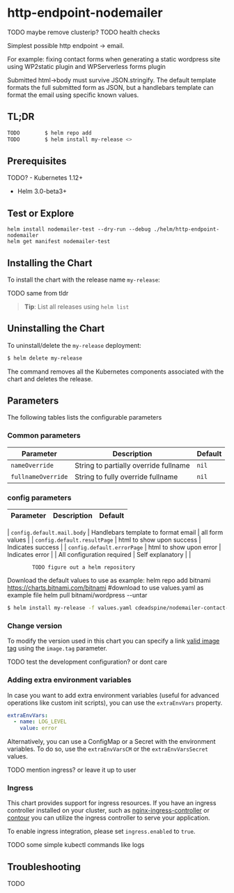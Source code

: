# http-endpoint-nodemailer

TODO maybe remove clusterip?
TODO health checks

Simplest possible http endpoint -> email. 

For example: fixing contact forms when generating a static wordpress site using WP2static plugin and WPServerless forms plugin

Submitted html->body must survive JSON.stringify. 
The default template formats the full submitted form as JSON, but a handlebars template can format the email using specific known values.

## TL;DR

```bash
TODO        $ helm repo add 
TODO        $ helm install my-release <>
```

## Prerequisites

TODO?   - Kubernetes 1.12+
- Helm 3.0-beta3+

## Test or Explore
    helm install nodemailer-test --dry-run --debug ./helm/http-endpoint-nodemailer
    helm get manifest nodemailer-test

## Installing the Chart

To install the chart with the release name `my-release`:

TODO same from tldr

> **Tip**: List all releases using `helm list`

## Uninstalling the Chart

To uninstall/delete the `my-release` deployment:

```bash
$ helm delete my-release
```

The command removes all the Kubernetes components associated with the chart and deletes the release.

## Parameters

The following tables lists the configurable parameters


### Common parameters

| Parameter                               | Description                                                | Default                                                 |
|-----------------------------------------|------------------------------------------------------------|---------------------------------------------------------|
| `nameOverride`                          | String to partially override fullname                | `nil`                                                   |
| `fullnameOverride`                      | String to fully override fullname                    | `nil`                                                   |

### config parameters

| Parameter                               | Description                                                                              | Default                                                 |
|-----------------------------------------|------------------------------------------------------------------------------------------|---------------------------------------------------------|

| `config.default.mail.body`              | Handlebars template to format email                                                      | all form values                                                  |
| `config.default.resultPage`             | html to show upon success                                                                | Indicates success                                                 |
| `config.default.errorPage`              | html to show upon error                                                                  | Indicates error                                                   |
| All configuration required              | Self explanatory                                                                         |                                                       |


            TODO figure out a helm repository    

Download the default values to use as example:
    helm repo add bitnami https://charts.bitnami.com/bitnami
    #download to use values.yaml as example file
    helm pull bitnami/wordpress --untar

```bash
$ helm install my-release -f values.yaml cdeadspine/nodemailer-contact-form
```

### Change version

To modify the version used in this chart you can specify a link [valid image tag](https://hub.docker.com/repository/docker/cdeadspine/nodemailer-contact-form/tags) using the `image.tag` parameter.


TODO test the development configuration? or dont care
### Adding extra environment variables

In case you want to add extra environment variables (useful for advanced operations like custom init scripts), you can use the `extraEnvVars` property.

```yaml
extraEnvVars:
  - name: LOG_LEVEL
    value: error
```

Alternatively, you can use a ConfigMap or a Secret with the environment variables. To do so, use the `extraEnvVarsCM` or the `extraEnvVarsSecret` values.

TODO mention ingress? or leave it up to user
### Ingress

This chart provides support for ingress resources. If you have an ingress controller installed on your cluster, such as [nginx-ingress-controller](https://github.com/bitnami/charts/tree/master/bitnami/nginx-ingress-controller) or [contour](https://github.com/bitnami/charts/tree/master/bitnami/contour) you can utilize the ingress controller to serve your application.

To enable ingress integration, please set `ingress.enabled` to `true`.

TODO some simple kubectl commands like logs
## Troubleshooting
TODO